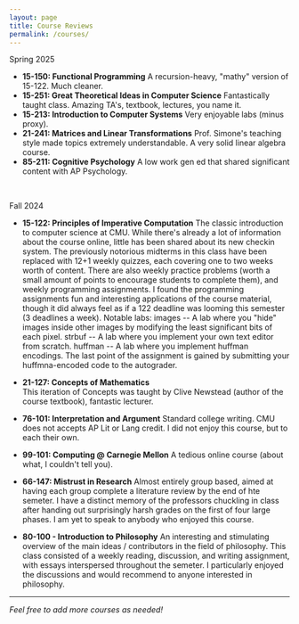 ```yaml
---
layout: page
title: Course Reviews
permalink: /courses/
---
```


Spring 2025
- **15-150: Functional Programming**
  A recursion-heavy, "mathy" version of 15-122. Much cleaner. 
- **15-251: Great Theoretical Ideas in Computer Science**
  Fantastically taught class. Amazing TA's, textbook, lectures, you name it. 
- **15-213: Introduction to Computer Systems**
  Very enjoyable labs (minus proxy). 
- **21-241: Matrices and Linear Transformations**
  Prof. Simone's teaching style made topics extremely understandable. A very solid linear algebra course. 
- **85-211: Cognitive Psychology**
  A low work gen ed that shared significant content with AP Psychology.

<br>

Fall 2024


- **15-122: Principles of Imperative Computation**
  The classic introduction to computer science at CMU. While there's already a lot of information about the course online, little has been shared about its new checkin system. The previously notorious midterms in this class have been replaced with 12+1 weekly quizzes, each covering one to two weeks worth of content. There are also weekly practice problems (worth a small amount of points to encourage students to complete them), and weekly programming assignments. I found the programming assignments fun and interesting applications of the course material, though it did always feel as if a 122 deadline was looming this semester (3 deadlines a week).
  Notable labs:
  images -- A lab where you "hide" images inside other images by modifying the least significant bits of each pixel. 
  strbuf -- A lab where you implement your own text editor from scratch. 
  huffman -- A lab where you implement huffman encodings. The last point of the assignment is gained by submitting your huffmna-encoded code to the autograder. 

- **21-127: Concepts of Mathematics**  
  This iteration of Concepts was taught by Clive Newstead (author of the course textbook), fantastic lecturer. 

- **76-101: Interpretation and Argument**
  Standard college writing. CMU does not accepts AP Lit or Lang credit. I did not enjoy this course, but to each their own.

- **99-101: Computing @ Carnegie Mellon**
  A tedious online course (about what, I couldn't tell you).
  
- **66-147: Mistrust in Research**
Almost entirely group based, aimed at having each group complete a literature review by the end of hte semeter. 
I have a distinct memory of the professors chuckling in class after handing out surprisingly harsh grades on the first of four large phases. I am yet to speak to anybody who enjoyed this course. 

- **80-100 - Introduction to Philosophy**
  An interesting and stimulating overview of the main ideas / contributors in the field of philosophy. This class consisted of a weekly reading, discussion, and writing assignment, with essays interspersed throughout the semeter. I particularly enjoyed the discussions and would recommend to anyone interested in philosophy. 


---

*Feel free to add more courses as needed!*  


